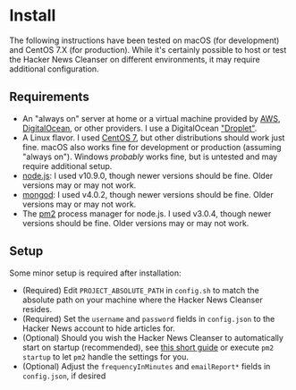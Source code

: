 # Install

The following instructions have been tested on macOS (for development) and CentOS 7.X (for production). While it's certainly possible to host or test the Hacker News Cleanser on different environments, it may require additional configuration.

## Requirements

* An "always on" server at home or a virtual machine provided by [AWS](https://aws.amazon.com), [DigitalOcean](https://www.digitalocean.com), or other providers. I use a DigitalOcean ["Droplet"](https://www.digitalocean.com/products/droplets/).
* A Linux flavor. I used [CentOS 7](https://www.centos.org), but other distributions should work just fine. macOS also works fine for development or production (assuming "always on"). Windows *probably* works fine, but is untested and may require additional setup.
* [node.js](https://www.digitalocean.com/community/tutorials/how-to-install-node-js-on-a-centos-7-server): I used v10.9.0, though newer versions should be fine. Older versions may or may not work.
* [mongod](https://docs.mongodb.com/manual/tutorial/install-mongodb-on-red-hat/#configure-the-package-management-system-yum): I used v4.0.2, though newer versions should be fine. Older versions may or may not work.
* The [pm2](http://pm2.keymetrics.io) process manager for node.js. I used v3.0.4, though newer versions should be fine. Older versions may or may not work.

## Setup

Some minor setup is required after installation:

* (Required) Edit `PROJECT_ABSOLUTE_PATH` in `config.sh` to match the absolute path on your machine where the Hacker News Cleanser resides.
* (Required) Set the `username` and `password` fields in `config.json` to the Hacker News account to hide articles for.
* (Optional) Should you wish the Hacker News Cleanser to automatically start on startup (recommended), see [this short guide](http://pm2.keymetrics.io/docs/usage/startup/) or execute `pm2 startup` to let `pm2` handle the settings for you.
* (Optional) Adjust the `frequencyInMinutes` and `emailReport*` fields in `config.json`, if desired
